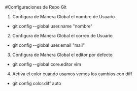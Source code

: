 #Configuraciones de Repo Git
1. Configura de Manera Global el nombre de Usuario
* git config --global user.name "nombre" 
2. Configura de Manera Global el correo de Usuario
* git config --global user.email "mail" 
3. Configura de Manera Global el editor por defecto
* git config --global core.editor vim
4. Activa el color cuando usamos vemos los cambios con diff
* git config color.diff auto
